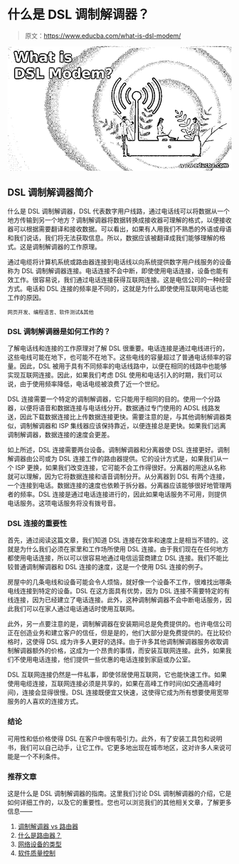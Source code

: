# 什么是 DSL 调制解调器？

> 原文：<https://www.educba.com/what-is-dsl-modem/>

![What is DSL Modem](img/9af4cc523ab098fffc1a0e656bf085fc.png)



## DSL 调制解调器简介

什么是 DSL 调制解调器，DSL 代表数字用户线路，通过电话线可以将数据从一个地方传输到另一个地方？调制解调器将数据转换成接收器可理解的格式，以便接收器可以根据需要翻译和接收数据。可以看出，如果有人用我们不熟悉的外语或母语和我们说话，我们将无法获取信息。所以，数据应该被翻译成我们能够理解的格式。这是调制解调器的工作原理。

通过电缆将计算机系统或路由器连接到电话线以向系统提供数字用户线服务的设备称为 DSL 调制解调器连接。电话连接不会中断，即使使用电话连接，设备也能有效工作。很容易说，我们通过电话连接获得互联网连接。这是电信公司的一种经营方式。电话和 DSL 连接的频率是不同的，这就是为什么即使使用互联网电话也能工作的原因。

<small>网页开发、编程语言、软件测试&其他</small>

### DSL 调制解调器是如何工作的？

了解电话线和连接的工作原理对了解 DSL 很重要。电话连接是通过电线进行的，这些电线可能在地下，也可能不在地下。这些电线的容量超过了普通电话频率的容量。因此，DSL 被用于具有不同频率的电话线路中，以便在相同的线路中也能够实现互联网连接。因此，如果我们考虑 DSL 使用和电话引入的时期，我们可以说，由于使用频率降低，电话电缆被浪费了近一个世纪。

DSL 连接需要一个特定的调制解调器，它只能用于相同的目的。使用一个分路器，以便将语音和数据连接与电话线分开。数据通过专门使用的 ADSL 线路发送，因此下载数据连接比上传数据连接更快。需要注意的是，与其他调制解调器类似，调制解调器和 ISP 集线器应该保持靠近，以便连接总是更快。如果我们远离调制解调器，数据连接的速度会更差。

如上所述，DSL 连接需要两台设备。调制解调器和分离器使 DSL 连接更好。调制解调器由公司或为 DSL 连接工作的路由器提供。它的设计方式是，如果我们从一个 ISP 更换，如果我们改变连接，它可能不会工作得很好。分离器的用途从名称就可以理解，因为它将数据连接和语音调制分开。从分离器到 DSL 有两个连接，一个连接到电话。数据连接的速度也依赖于拆分器。分离器应该能够很好地管理两者的频率。DSL 连接是通过电话连接进行的，因此如果电话服务不可用，则提供电话服务。这项电话服务将没有拨号音。

### DSL 连接的重要性

首先，通过阅读这篇文章，我们知道 DSL 连接在效率和速度上是相当不错的。这就是为什么我们必须在家里和工作场所使用 DSL 连接。由于我们现在在任何地方都使用电话连接，所以可以很容易地通过电信运营商建立 DSL 连接。我们不能比较普通调制解调器和 DSL 连接的速度，这是一个使用 DSL 连接的例子。

房屋中的几条电线和设备可能会令人烦恼，就好像一个设备不工作，很难找出哪条电线连接到特定的设备。DSL 在这方面具有优势，因为 DSL 连接不需要特定的有线连接，因为已经建立了电话连接。此外，这种调制解调器不会中断电话服务，因此我们可以在家人通过电话通话时使用互联网。

此外，另一点要注意的是，调制解调器在安装期间总是免费提供的。也许电信公司正在创造业务和建立客户的信任，但是是的，他们大部分是免费提供的。在比较价格时，这使得 DSL 成为许多人更好的选择。由于许多其他调制解调器服务收取调制解调器额外的价格，这成为一个昂贵的事情，而安装互联网连接。此外，如果我们不使用电话连接，他们提供一些优惠的电话连接到家庭或办公室。

DSL 互联网连接仍然是一件私事，即使邻居使用互联网，它也能快速工作。如果使用电缆连接，互联网连接必须是共享的，如果在高峰工作时间(如交通高峰时间)，连接会显得很慢。DSL 连接既便宜又快速，这使得它成为所有想要使用宽带服务的人喜欢的连接方式。

### 结论

可用性和低价格使得 DSL 在客户中很有吸引力。此外，有了安装工具包和说明书，我们可以自己动手，让它工作。它更多地出现在城市地区，这对许多人来说可能是一个不利条件。

### 推荐文章

这是什么是 DSL 调制解调器的指南。这里我们讨论 DSL 调制解调器的介绍，它是如何详细工作的，以及它的重要性。您也可以浏览我们的其他相关文章，了解更多信息——

1.  [调制解调器 vs 路由器](https://www.educba.com/modem-vs-router/)
2.  [什么是路由器？](https://www.educba.com/what-is-router/)
3.  [网络设备的类型](https://www.educba.com/types-of-network-devices/)
4.  [软件质量控制](https://www.educba.com/software-quality-control/)





